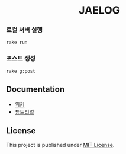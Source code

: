 <div align="center">

  # JAELOG
</div>

### 로컬 서버 실행
```
rake run
```

### 포스트 생성
```
rake g:post
```

## Documentation
- [위키][wiki]
- [튜토리얼][tutorial]

## License

This project is published under [MIT License][license].

[license]: https://github.com/cotes2020/jekyll-theme-chirpy/blob/master/LICENSE
[wiki]: https://github.com/cotes2020/jekyll-theme-chirpy/wiki
[tutorial]: https://chirpy.cotes.page/
